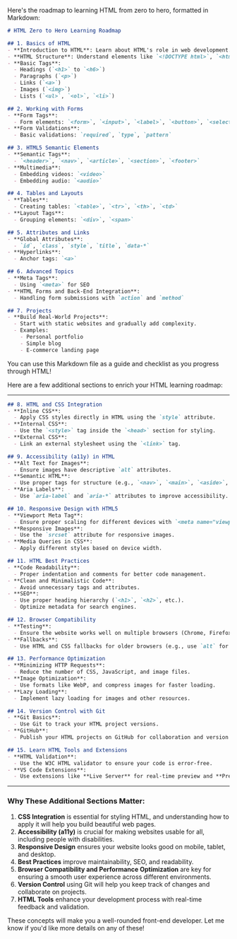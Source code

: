 Here's the roadmap to learning HTML from zero to hero, formatted in Markdown:

```markdown
# HTML Zero to Hero Learning Roadmap

## 1. Basics of HTML
- **Introduction to HTML**: Learn about HTML's role in web development.
- **HTML Structure**: Understand elements like `<!DOCTYPE html>`, `<html>`, `<head>`, and `<body>`.
- **Basic Tags**:
  - Headings (`<h1>` to `<h6>`)
  - Paragraphs (`<p>`)
  - Links (`<a>`)
  - Images (`<img>`)
  - Lists (`<ul>`, `<ol>`, `<li>`)

## 2. Working with Forms
- **Form Tags**:
  - Form elements: `<form>`, `<input>`, `<label>`, `<button>`, `<select>`, etc.
- **Form Validations**:
  - Basic validations: `required`, `type`, `pattern`

## 3. HTML5 Semantic Elements
- **Semantic Tags**:
  - `<header>`, `<nav>`, `<article>`, `<section>`, `<footer>`
- **Multimedia**:
  - Embedding videos: `<video>`
  - Embedding audio: `<audio>`

## 4. Tables and Layouts
- **Tables**:
  - Creating tables: `<table>`, `<tr>`, `<th>`, `<td>`
- **Layout Tags**:
  - Grouping elements: `<div>`, `<span>`

## 5. Attributes and Links
- **Global Attributes**:
  - `id`, `class`, `style`, `title`, `data-*`
- **Hyperlinks**:
  - Anchor tags: `<a>`

## 6. Advanced Topics
- **Meta Tags**:
  - Using `<meta>` for SEO
- **HTML Forms and Back-End Integration**:
  - Handling form submissions with `action` and `method`

## 7. Projects
- **Build Real-World Projects**:
  - Start with static websites and gradually add complexity.
  - Examples:
    - Personal portfolio
    - Simple blog
    - E-commerce landing page
```

You can use this Markdown file as a guide and checklist as you progress through HTML!

Here are a few additional sections to enrich your HTML learning roadmap:

---

```markdown
## 8. HTML and CSS Integration
- **Inline CSS**:
  - Apply CSS styles directly in HTML using the `style` attribute.
- **Internal CSS**:
  - Use the `<style>` tag inside the `<head>` section for styling.
- **External CSS**:
  - Link an external stylesheet using the `<link>` tag.

## 9. Accessibility (a11y) in HTML
- **Alt Text for Images**:
  - Ensure images have descriptive `alt` attributes.
- **Semantic HTML**:
  - Use proper tags for structure (e.g., `<nav>`, `<main>`, `<aside>`, etc.).
- **Aria Labels**:
  - Use `aria-label` and `aria-*` attributes to improve accessibility.

## 10. Responsive Design with HTML5
- **Viewport Meta Tag**:
  - Ensure proper scaling for different devices with `<meta name="viewport" content="width=device-width, initial-scale=1">`.
- **Responsive Images**:
  - Use the `srcset` attribute for responsive images.
- **Media Queries in CSS**:
  - Apply different styles based on device width.

## 11. HTML Best Practices
- **Code Readability**:
  - Proper indentation and comments for better code management.
- **Clean and Minimalistic Code**:
  - Avoid unnecessary tags and attributes.
- **SEO**:
  - Use proper heading hierarchy (`<h1>`, `<h2>`, etc.).
  - Optimize metadata for search engines.

## 12. Browser Compatibility
- **Testing**:
  - Ensure the website works well on multiple browsers (Chrome, Firefox, Safari, etc.).
- **Fallbacks**:
  - Use HTML and CSS fallbacks for older browsers (e.g., use `alt` for images).

## 13. Performance Optimization
- **Minimizing HTTP Requests**:
  - Reduce the number of CSS, JavaScript, and image files.
- **Image Optimization**:
  - Use formats like WebP, and compress images for faster loading.
- **Lazy Loading**:
  - Implement lazy loading for images and other resources.

## 14. Version Control with Git
- **Git Basics**:
  - Use Git to track your HTML project versions.
- **GitHub**:
  - Publish your HTML projects on GitHub for collaboration and version control.

## 15. Learn HTML Tools and Extensions
- **HTML Validation**:
  - Use the W3C HTML validator to ensure your code is error-free.
- **VS Code Extensions**:
  - Use extensions like **Live Server** for real-time preview and **Prettier** for code formatting.
```

---

### Why These Additional Sections Matter:
1. **CSS Integration** is essential for styling HTML, and understanding how to apply it will help you build beautiful web pages.
2. **Accessibility (a11y)** is crucial for making websites usable for all, including people with disabilities.
3. **Responsive Design** ensures your website looks good on mobile, tablet, and desktop.
4. **Best Practices** improve maintainability, SEO, and readability.
5. **Browser Compatibility and Performance Optimization** are key for ensuring a smooth user experience across different environments.
6. **Version Control** using Git will help you keep track of changes and collaborate on projects.
7. **HTML Tools** enhance your development process with real-time feedback and validation.

These concepts will make you a well-rounded front-end developer. Let me know if you'd like more details on any of these!
